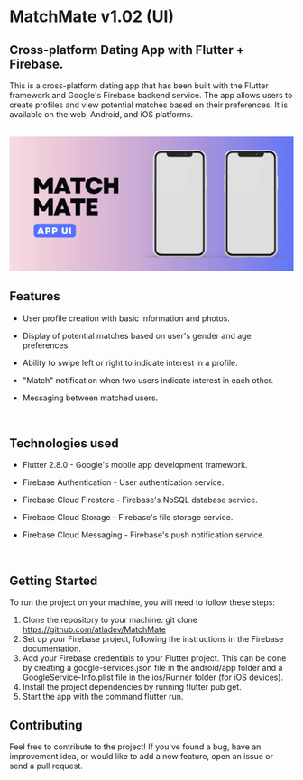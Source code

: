 # MatchMate v1.02 (UI)
## Cross-platform Dating App with Flutter + Firebase.
This is a cross-platform dating app that has been built with the Flutter framework and Google's Firebase backend service. The app allows users to create profiles and view potential matches based on their preferences. It is available on the web, Android, and iOS platforms.
<br><br>

![App UI](https://raw.githubusercontent.com/atladev/MatchMate/master/assets/images/readme%20images/image%201.png)

## Features

- User profile creation with basic information and photos.

- Display of potential matches based on user's gender and age preferences.

- Ability to swipe left or right to indicate interest in a profile.

- "Match" notification when two users indicate interest in each other.

- Messaging between matched users.
<br>

## Technologies used

- Flutter 2.8.0 - Google's mobile app development framework.

- Firebase Authentication - User authentication service.

- Firebase Cloud Firestore - Firebase's NoSQL database service.

- Firebase Cloud Storage - Firebase's file storage service.

- Firebase Cloud Messaging - Firebase's push notification service.
<br>

## Getting Started

To run the project on your machine, you will need to follow these steps:

1. Clone the repository to your machine: git clone https://github.com/atladev/MatchMate
2. Set up your Firebase project, following the instructions in the Firebase documentation.
3. Add your Firebase credentials to your Flutter project. This can be done by creating a google-services.json file in the android/app folder and a GoogleService-Info.plist file in the ios/Runner folder (for iOS devices).
4. Install the project dependencies by running flutter pub get.
5. Start the app with the command flutter run.

## Contributing
Feel free to contribute to the project! If you've found a bug, have an improvement idea, or would like to add a new feature, open an issue or send a pull request.
